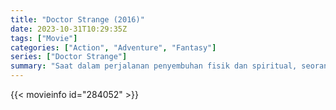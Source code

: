 ```yaml
---
title: "Doctor Strange (2016)"
date: 2023-10-31T10:29:35Z
tags: ["Movie"]
categories: ["Action", "Adventure", "Fantasy"]
series: ["Doctor Strange"]
summary: "Saat dalam perjalanan penyembuhan fisik dan spiritual, seorang ahli bedah saraf yang brilian tertarik ke dunia seni mistik."
---
```


<mux-player stream-type="on-demand"
src="https://kp3d-my.sharepoint.com/personal/ryoo_kp3d_onmicrosoft_com/_layouts/15/download.aspx?share=Eb0eS4jglGhCo4gyfxIv7g0BNgAJ7SvOwJphGoM3FVFP7w" prefer-playback="mse" controls>

</mux-player>


{{< movieinfo id="284052" >}}

<script src="https://cdn.jsdelivr.net/npm/@mux/mux-player"></script>

 <script type="application/ld+json ">
{
"@context": "https://schema.org/",
"@type": "VideoObject",
"name": "Doctor Strange (2016)",
"contentUrl": "https://stream.mux.com/7vJhPghVJ5lOjIsXBcXBaFp602FrcFwj6dT009xYcwfAM.m3u8",
"thumbnailUrl": "https://www.themoviedb.org/t/p/original/eQN31P4IEhyp6NkdccvppJnyuJ4.jpg?width=314&fit_mode=preserve&time=25",
"uploadDate": "2023-10-31T10:29:35Z",
}

</script>